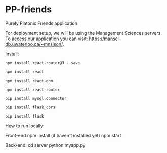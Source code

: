 # PP-friends

Purely Platonic Friends application

For deployment setup, we will be using the Management Sciences servers. To access our application you can visit: https://mansci-db.uwaterloo.ca/~mnsison/.

Install:

`npm install react-router@3 --save`

`npm install react`

`npm install react-dom`

`npm install react-router`

`pip install mysql.connector `

`pip install flask_cors`

`pip install flask`

How to run locally:

Front-end
npm install (if haven't installed yet)
npm start

Back-end:
cd server
python myapp.py

